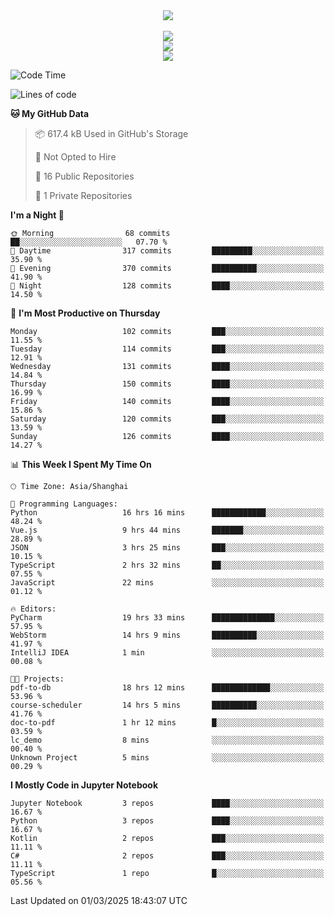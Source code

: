 <div align="center">
  <img src="https://readme-typing-svg.demolab.com?font=Zhi+Mang+Xing&size=40&pause=1000&color=000000&center=true&vCenter=true&lines=Baymax%E5%B0%8F%E6%8C%AF;Hello%20World"/><br/>
  <br/>
  <img src="https://skillicons.dev/icons?i=java,kotlin,python,c,cpp,html,css,javascript" /><br/>
  <img src="https://skillicons.dev/icons?i=spring,vue,pytorch,maven,gradle,mysql,sqlite,linux" /><br/>
  <img src="https://skillicons.dev/icons?i=idea,pycharm,webstorm,androidstudio,vscode,git,vim,md" /><br/>
</div>

<!--START_SECTION:waka-->
![Code Time](http://img.shields.io/badge/Code%20Time-674%20hrs%2038%20mins-blue)

![Lines of code](https://img.shields.io/badge/From%20Hello%20World%20I%27ve%20Written-6.0%20million%20lines%20of%20code-blue)

**🐱 My GitHub Data** 

> 📦 617.4 kB Used in GitHub's Storage 
 > 
> 🚫 Not Opted to Hire
 > 
> 📜 16 Public Repositories 
 > 
> 🔑 1 Private Repositories 
 > 
**I'm a Night 🦉** 

```text
🌞 Morning                68 commits          ██░░░░░░░░░░░░░░░░░░░░░░░   07.70 % 
🌆 Daytime                317 commits         █████████░░░░░░░░░░░░░░░░   35.90 % 
🌃 Evening                370 commits         ██████████░░░░░░░░░░░░░░░   41.90 % 
🌙 Night                  128 commits         ████░░░░░░░░░░░░░░░░░░░░░   14.50 % 
```
📅 **I'm Most Productive on Thursday** 

```text
Monday                   102 commits         ███░░░░░░░░░░░░░░░░░░░░░░   11.55 % 
Tuesday                  114 commits         ███░░░░░░░░░░░░░░░░░░░░░░   12.91 % 
Wednesday                131 commits         ████░░░░░░░░░░░░░░░░░░░░░   14.84 % 
Thursday                 150 commits         ████░░░░░░░░░░░░░░░░░░░░░   16.99 % 
Friday                   140 commits         ████░░░░░░░░░░░░░░░░░░░░░   15.86 % 
Saturday                 120 commits         ███░░░░░░░░░░░░░░░░░░░░░░   13.59 % 
Sunday                   126 commits         ████░░░░░░░░░░░░░░░░░░░░░   14.27 % 
```


📊 **This Week I Spent My Time On** 

```text
🕑︎ Time Zone: Asia/Shanghai

💬 Programming Languages: 
Python                   16 hrs 16 mins      ████████████░░░░░░░░░░░░░   48.24 % 
Vue.js                   9 hrs 44 mins       ███████░░░░░░░░░░░░░░░░░░   28.89 % 
JSON                     3 hrs 25 mins       ███░░░░░░░░░░░░░░░░░░░░░░   10.15 % 
TypeScript               2 hrs 32 mins       ██░░░░░░░░░░░░░░░░░░░░░░░   07.55 % 
JavaScript               22 mins             ░░░░░░░░░░░░░░░░░░░░░░░░░   01.12 % 

🔥 Editors: 
PyCharm                  19 hrs 33 mins      ██████████████░░░░░░░░░░░   57.95 % 
WebStorm                 14 hrs 9 mins       ██████████░░░░░░░░░░░░░░░   41.97 % 
IntelliJ IDEA            1 min               ░░░░░░░░░░░░░░░░░░░░░░░░░   00.08 % 

🐱‍💻 Projects: 
pdf-to-db                18 hrs 12 mins      █████████████░░░░░░░░░░░░   53.96 % 
course-scheduler         14 hrs 5 mins       ██████████░░░░░░░░░░░░░░░   41.76 % 
doc-to-pdf               1 hr 12 mins        █░░░░░░░░░░░░░░░░░░░░░░░░   03.59 % 
lc_demo                  8 mins              ░░░░░░░░░░░░░░░░░░░░░░░░░   00.40 % 
Unknown Project          5 mins              ░░░░░░░░░░░░░░░░░░░░░░░░░   00.29 % 
```

**I Mostly Code in Jupyter Notebook** 

```text
Jupyter Notebook         3 repos             ████░░░░░░░░░░░░░░░░░░░░░   16.67 % 
Python                   3 repos             ████░░░░░░░░░░░░░░░░░░░░░   16.67 % 
Kotlin                   2 repos             ███░░░░░░░░░░░░░░░░░░░░░░   11.11 % 
C#                       2 repos             ███░░░░░░░░░░░░░░░░░░░░░░   11.11 % 
TypeScript               1 repo              █░░░░░░░░░░░░░░░░░░░░░░░░   05.56 % 
```




 Last Updated on 01/03/2025 18:43:07 UTC
<!--END_SECTION:waka-->





